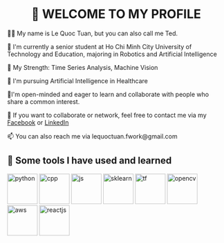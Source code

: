<h1 align="center">
👋 WELCOME TO MY PROFILE
</h1>
<p>
👨‍🦱 My name is Le Quoc Tuan, but you can also call me Ted.
</p>
<p>
🏫 I'm currently a senior student at Ho Chi Minh City University of Technology and Education, majoring in Robotics and Artificial Intelligence
</p>
<p>
💪 My Strength: Time Series Analysis, Machine Vision
</p>
<p>
📖 I'm pursuing Artificial Intelligence in Healthcare
</p>
<p>
👬I'm open-minded and eager to learn and collaborate with people who share a common interest.
</p>
<p>
📱 If you want to collaborate or network, feel free to contact me via my <a href="https://www.facebook.com/lqtuan5401/">Facebook</a> or 
  <a href="https://www.linkedin.com/in/le-quoc-tuan-4a283a1b0/">LinkedIn</a>
</p>
<p>
📫 You can also reach me via lequoctuan.fwork@gmail.com
</p>
<h2>🚀 Some tools I have used and learned</h2>
<p align="left">
  <img
    src="https://www.svgrepo.com/show/452091/python.svg"
    alt="python" width="70" height="70"/>
  <img
    src="https://www.svgrepo.com/show/376358/c-plus-plus.svg"
    alt="cpp" width="70" height="70"/>
  <img
    src="https://www.svgrepo.com/show/303206/javascript-logo.svg"
    alt="js" width="70" height="70"/>
  <img
    src="https://logos-download.com/wp-content/uploads/2021/01/Scikit_Learn_Logo.svg"
    alt="sklearn" width="70" height="70"/>
  <img
    src="https://www.vectorlogo.zone/logos/tensorflow/tensorflow-icon.svg"
    alt="tf" width="70" height="70"/>
  <img
    src="https://www.vectorlogo.zone/logos/opencv/opencv-icon.svg"
    alt="opencv" width="70" height="70"/>
  <img
    src="https://www.svgrepo.com/show/376356/aws.svg"
    alt="aws" width="70" height="70"/>
  <img
    src="https://www.svgrepo.com/show/355190/reactjs.svg"
    alt="reactjs" width="70" height="70"/>
</p>
<!--
**tblexcelsior/tblexcelsior** is a ✨ _special_ ✨ repository because its `README.md` (this file) appears on your GitHub profile.

Here are some ideas to get you started:

- 🔭 I’m currently working on ...
- 🌱 I’m currently learning ...
- 👯 I’m looking to collaborate on ...
- 🤔 I’m looking for help with ...
- 💬 Ask me about ...
- 📫 How to reach me: ...
- 😄 Pronouns: ...
- ⚡ Fun fact: ...
-->
